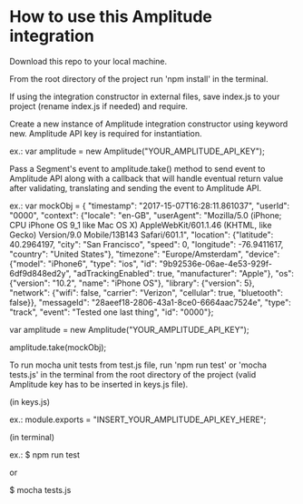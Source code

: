 # How to use this Amplitude integration


Download this repo to your local machine.

From the root directory of the project run 'npm install' in the terminal.

If using the integration constructor in external files, save index.js to your project (rename index.js if needed) and require.


Create a new instance of Amplitude integration constructor using keyword new.
Amplitude API key is required for instantiation.

ex.: 
var amplitude = new Amplitude("YOUR_AMPLITUDE_API_KEY");

Pass a Segment's event to amplitude.take() method to send event to Amplitude API along with a callback that will handle eventual return value after validating, translating and sending the event to Amplitude API. 

ex.: 
var mockObj = { "timestamp": "2017-15-07T16:28:11.861037", "userId": "0000", "context": {"locale": "en-GB", "userAgent": "Mozilla/5.0 (iPhone; CPU iPhone OS 9_1 like Mac OS X) AppleWebKit/601.1.46 (KHTML, like Gecko) Version/9.0 Mobile/13B143 Safari/601.1", "location": {"latitude": 40.2964197, "city": "San Francisco", "speed": 0, "longitude": -76.9411617, "country": "United States"}, "timezone": "Europe/Amsterdam", "device": {"model": "iPhone6", "type": "ios", "id": "9b92536e-06ae-4e53-929f-6df9d848ed2y", "adTrackingEnabled": true, "manufacturer": "Apple"}, "os": {"version": "10.2", "name": "iPhone OS"}, "library": {"version": 5}, "network": {"wifi": false, "carrier": "Verizon", "cellular": true, "bluetooth": false}}, "messageId": "28aeef18-2806-43a1-8ce0-6664aac7524e", "type": "track", "event": "Tested one last thing", "id": "0000"};

var amplitude = new Amplitude("YOUR_AMPLITUDE_API_KEY");

amplitude.take(mockObj);


To run mocha unit tests from test.js file, run 'npm run test' or 'mocha tests.js' in the terminal from the root directory of the project (valid Amplitude key has to be inserted in keys.js file).

(in keys.js)

ex.: 
module.exports =  "INSERT_YOUR_AMPLITUDE_API_KEY_HERE";

(in terminal)

ex.:
$ npm run test

or

$ mocha tests.js

